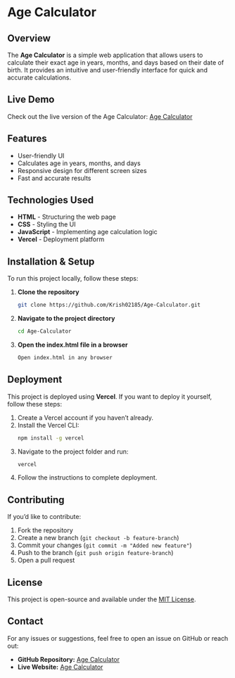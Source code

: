 # Age Calculator

## Overview
The **Age Calculator** is a simple web application that allows users to calculate their exact age in years, months, and days based on their date of birth. It provides an intuitive and user-friendly interface for quick and accurate calculations.

## Live Demo
Check out the live version of the Age Calculator: [Age Calculator](https://age-calculator-ks.vercel.app)

## Features
- User-friendly UI
- Calculates age in years, months, and days
- Responsive design for different screen sizes
- Fast and accurate results

## Technologies Used
- **HTML** - Structuring the web page
- **CSS** - Styling the UI
- **JavaScript** - Implementing age calculation logic
- **Vercel** - Deployment platform

## Installation & Setup
To run this project locally, follow these steps:

1. **Clone the repository**
   ```sh
   git clone https://github.com/Krish02185/Age-Calculator.git
   ```
2. **Navigate to the project directory**
   ```sh
   cd Age-Calculator
   ```
3. **Open the index.html file in a browser**
   ```sh
   Open index.html in any browser
   ```

## Deployment
This project is deployed using **Vercel**. If you want to deploy it yourself, follow these steps:

1. Create a Vercel account if you haven’t already.
2. Install the Vercel CLI:
   ```sh
   npm install -g vercel
   ```
3. Navigate to the project folder and run:
   ```sh
   vercel
   ```
4. Follow the instructions to complete deployment.

## Contributing
If you’d like to contribute:
1. Fork the repository
2. Create a new branch (`git checkout -b feature-branch`)
3. Commit your changes (`git commit -m "Added new feature"`)
4. Push to the branch (`git push origin feature-branch`)
5. Open a pull request

## License
This project is open-source and available under the [MIT License](LICENSE).

## Contact
For any issues or suggestions, feel free to open an issue on GitHub or reach out:
- **GitHub Repository:** [Age Calculator](https://github.com/Krish02185/Age-Calculator)
- **Live Website:** [Age Calculator](https://age-calculator-ks.vercel.app)

